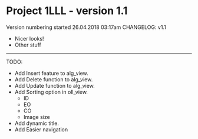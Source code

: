 # Project 1LLL - version 1.1
Version numbering started 26.04.2018 03:17am
CHANGELOG:
v1.1

- Nicer looks!
- Other stuff


---

TODO:
- Add Insert feature to alg_view.
- Add Delete function to alg_view.
- Add Update function to alg_view.
- Add Sorting option in oll_view.
  - ID
  - EO
  - CO
  - Image size
- Add dynamic title.
- Add Easier navigation
